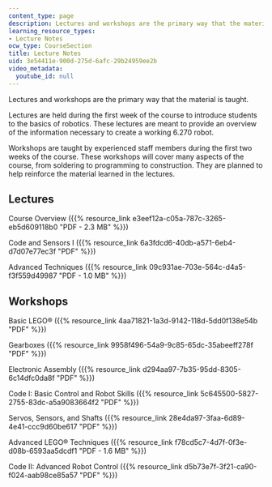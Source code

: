 ```yaml
---
content_type: page
description: Lectures and workshops are the primary way that the material is taught.
learning_resource_types:
- Lecture Notes
ocw_type: CourseSection
title: Lecture Notes
uid: 3e54411e-900d-275d-6afc-29b24959ee2b
video_metadata:
  youtube_id: null
---
```


Lectures and workshops are the primary way that the material is taught.

Lectures are held during the first week of the course to introduce students to the basics of robotics. These lectures are meant to provide an overview of the information necessary to create a working 6.270 robot.

Workshops are taught by experienced staff members during the first two weeks of the course. These workshops will cover many aspects of the course, from soldering to programming to construction. They are planned to help reinforce the material learned in the lectures.

Lectures
--------

Course Overview ({{% resource_link e3eef12a-c05a-787c-3265-eb5d609118b0 "PDF - 2.3 MB" %}})

Code and Sensors I ({{% resource_link 6a3fdcd6-40db-a571-6eb4-d7d07e77ec3f "PDF" %}})

Advanced Techniques ({{% resource_link 09c931ae-703e-564c-d4a5-f3f559d49987 "PDF - 1.0 MB" %}})

Workshops
---------

Basic LEGO® ({{% resource_link 4aa71821-1a3d-9142-118d-5dd0f138e54b "PDF" %}})

Gearboxes ({{% resource_link 9958f496-54a9-9c85-65dc-35abeeff278f "PDF" %}})

Electronic Assembly ({{% resource_link d294aa97-7b35-95dd-8305-6c14dfc0da8f "PDF" %}})

Code I: Basic Control and Robot Skills ({{% resource_link 5c645500-5827-2755-83dc-a5a9083664f2 "PDF" %}})

Servos, Sensors, and Shafts ({{% resource_link 28e4da97-3faa-6d89-4e41-ccc9d60be617 "PDF" %}})

Advanced LEGO® Techniques ({{% resource_link f78cd5c7-4d7f-0f3e-d08b-6593aa5dcdf1 "PDF - 1.6 MB" %}})

Code II: Advanced Robot Control ({{% resource_link d5b73e7f-3f21-ca90-f024-aab98ce85a57 "PDF" %}})